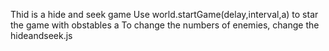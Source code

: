 Thid is a hide and seek game
Use  world.startGame(delay,interval,a)  to star the game with obstables a
To change the numbers of enemies, change the hideandseek.js
